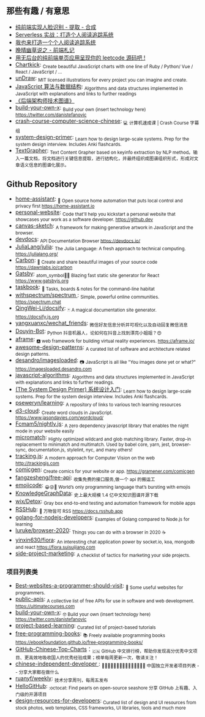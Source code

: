 ## 那些有趣 / 有意思

- [纯前端实现人脸识别 - 提取 - 合成](http://refined-x.com/2017/09/06/纯前端实现人脸识别-提取-合成)
- [Serverless 实战：打造个人阅读追踪系统](http://insights.thoughtworks.cn/serverless-combat/)
- [我也来打造一个个人阅读追踪系统](https://juejin.im/post/59d975b6f265da065f04d8ff)
- [晚晴幽草说之 - 前端札记](https://jeffjade.com/2017/10/09/130-front-end-notes/)
- [用无后台的纯前端单页应用呈现你的 leetcode 源码吧 !](https://chuckliu.me/#!/posts/585a490ba615fc14847bff57)
- [Chartkick](https://www.chartkick.com/): <sub>Create beautiful JavaScript charts with one line of Ruby / Python/ Vue / React / JavaScript / ...</sub>
- [unDraw](https://undraw.co/): <sub>MIT licensed illustrations for every project you can imagine and create.</sub>
- [JavaScript 算法与数据结构](https://github.com/trekhleb/javascript-algorithms/blob/master/README.zh-CN.md): <sub>Algorithms and data structures implemented in JavaScript with explanations and links to further readings</sub>
- [《后端架构师技术图谱》](https://github.com/xingshaocheng/architect-awesome?1527821329523)
- [build-your-own-x](https://github.com/danistefanovic/build-your-own-x): <sub>Build your own (insert technology here) https://twitter.com/danistefanovic</sub>
- [crash-course-computer-science-chinese](https://github.com/1c7/crash-course-computer-science-chinese): <sub>💻 计算机速成课 | Crash Course 字幕组</sub>
- [system-design-primer](https://github.com/donnemartin/system-design-primer): <sub>Learn how to design large-scale systems. Prep for the system design interview. Includes Anki flashcards.</sub>
- [TextGrapher](https://github.com/liuhuanyong/TextGrapher): <sub>Text Content Grapher based on keyinfo extraction by NLP method。输入一篇文档，将文档进行关键信息提取，进行结构化，并最终组织成图谱组织形式，形成对文章语义信息的图谱化展示。</sub>

## Github Repository

- [home-assistant](https://github.com/home-assistant/home-assistant): <sub>🏡 Open source home automation that puts local control and privacy first https://home-assistant.io</sub>
- [personal-website](https://github.com/github/personal-website): <sub>Code that'll help you kickstart a personal website that showcases your work as a software developer. https://github.dev</sub>
- [canvas-sketch](https://github.com/mattdesl/canvas-sketch): <sub>A framework for making generative artwork in JavaScript and the browser.</sub>
- [devdocs](https://github.com/freeCodeCamp/devdocs): <sub>API Documentation Browser https://devdocs.io/</sub>
- [JuliaLang/julia](https://github.com/JuliaLang/julia): <sub>The Julia Language: A fresh approach to technical computing. https://julialang.org/</sub>
- [Carbon](https://github.com/dawnlabs/carbon): <sub>🎨 Create and share beautiful images of your source code https://dawnlabs.io/carbon</sub>
- [Gatsby](https://github.com/gatsbyjs/gatsby): <sub>atom_symbol📄🚀 Blazing fast static site generator for React https://www.gatsbyjs.org</sub>
- [taskbook](https://github.com/klauscfhq/taskbook): <sub>📓 Tasks, boards & notes for the command-line habitat</sub>
- [withspectrum/spectrum ](https://github.com/withspectrum/spectrum): <sub>Simple, powerful online communities. https://spectrum.chat</sub>
- [QingWei-Li/docsify](https://github.com/QingWei-Li/docsify): <sub>🃏 A magical documentation site generator. https://docsify.js.org</sub>
- [yangxuanxc/wechat_friends](https://github.com/yangxuanxc/wechat_friends): <sub>微信好友信息分析并可视化以及自动回复微信消息</sub>
- [Douyin-Bot](https://github.com/wangshub/Douyin-Bot): <sub>Python 抖音机器人，论如何在抖音上找到漂亮小姐姐？😍</sub>
- [aframe](https://github.com/aframevr/aframe): <sub>🅰️ web framework for building virtual reality experiences. https://aframe.io/</sub>
- [awesome-design-patterns](https://github.com/DovAmir/awesome-design-patterns): <sub>A curated list of software and architecture related design patterns.</sub>
- [desandro/imagesloaded](https://github.com/desandro/imagesloaded): <sub>📷 JavaScript is all like "You images done yet or what?" https://imagesloaded.desandro.com</sub>
- [javascript-algorithms](https://github.com/trekhleb/javascript-algorithms): <sub>Algorithms and data structures implemented in JavaScript with explanations and links to further readings.</sub>
- [(The System Design Primer) 系统设计入门](https://github.com/donnemartin/system-design-primer): <sub>Learn how to design large-scale systems. Prep for the system design interview. Includes Anki flashcards.</sub>
- [pseweryn/learning](https://github.com/pseweryn/learning): <sub>A repository of links to various tech learning resources</sub>
- [d3-cloud](https://github.com/jasondavies/d3-cloud): <sub>Create word clouds in JavaScript. https://www.jasondavies.com/wordcloud/ </sub>
- [Fcmam5/nightly.js](https://github.com/Fcmam5/nightly.js): <sub>A zero dependency javascript library that enables the night mode in your website easily</sub>
- [micromatch](https://github.com/micromatch/micromatch): <sub>Highly optimized wildcard and glob matching library. Faster, drop-in replacement to minimatch and multimatch. Used by babel core, yarn, jest, browser-sync, documentation.js, stylelint, nyc, and many others! </sub>
- [tracking.js](https://github.com/eduardolundgren/tracking.js): <sub>A modern approach for Computer Vision on the web http://trackingjs.com</sub>
- [comicgen](https://github.com/gramener/comicgen): <sub>Create comics for your website or app. https://gramener.com/comicgen</sub>
- [fangzesheng/free-api](https://github.com/fangzesheng/free-api): <sub>收集免费的接口服务,做一个 api 的搬运工</sub>
- [emojicode](https://github.com/emojicode/emojicode): <sub>😀😜🔂 World’s only programming language that’s bursting with emojis</sub>
- [KnowledgeGraphData](https://github.com/ownthink/KnowledgeGraphData): <sub>史上最大规模 1.4 亿中文知识图谱开源下载</sub>
- [wix/Detox](https://github.com/wix/Detox): <sub>Gray box end-to-end testing and automation framework for mobile apps</sub>
- [RSSHub](https://github.com/DIYgod/RSSHub): <sub>🍰 万物皆可 RSS https://docs.rsshub.app</sub>
- [golang-for-nodejs-developers](https://github.com/miguelmota/golang-for-nodejs-developers): <sub>Examples of Golang compared to Node.js for learning</sub>
- [luruke/browser-2020](https://github.com/luruke/browser-2020): <sub>Things you can do with a browser in 2020 ☕️</sub>
- [yinxin630/fiora](https://github.com/yinxin630/fiora): <sub>An interesting chat application power by socket.io, koa, mongodb and react https://fiora.suisuijiang.com</sub>
- [side-project-marketing](https://github.com/portable-cto/side-project-marketing): <sub>A checklist of tactics for marketing your side projects.</sub>

### 项目列表类

- [Best-websites-a-programmer-should-visit](https://github.com/sdmg15/Best-websites-a-programmer-should-visit): <sub>🔗 Some useful websites for programmers.</sub>
- [public-apis](https://github.com/public-apis/public-apis): <sub>A collective list of free APIs for use in software and web development. https://ultimatecourses.com</sub>
- [build-your-own-x](https://github.com/danistefanovic/build-your-own-x): <sub>🤓 Build your own (insert technology here) https://twitter.com/danistefanovic</sub>
- [project-based-learning](https://github.com/tuvtran/project-based-learning): <sub>Curated list of project-based tutorials</sub>
- [free-programming-books](https://github.com/EbookFoundation/free-programming-books): <sub>📚 Freely available programming books https://ebookfoundation.github.io/free-programming-books/</sub>
- [GitHub-Chinese-Top-Charts](https://github.com/kon9chunkit/GitHub-Chinese-Top-Charts)：<sub>🇨🇳 GitHub 中文排行榜，帮助你发现高分优秀中文项目、更高效地吸收国人的优秀经验成果；榜单每周更新一次，敬请关注！</sub>
- [chinese-independent-developer ](https://github.com/1c7/chinese-independent-developer): <sub>👩🏿‍💻👨🏾‍💻👩🏼‍💻👨🏽‍💻👩🏻‍💻 中国独立开发者项目列表 -- 分享大家都在做什么</sub>
- [ruanyf/weekly](https://github.com/ruanyf/weekly): <sub>技术分享周刊，每周五发布</sub>
- [HelloGitHub](https://github.com/521xueweihan/HelloGitHub): <sub>:octocat: Find pearls on open-source seashore 分享 GitHub 上有趣、入门级的开源项目</sub>
- [design-resources-for-developers](https://github.com/bradtraversy/design-resources-for-developers): <sub>Curated list of design and UI resources from stock photos, web templates, CSS frameworks, UI libraries, tools and much more</sub>
